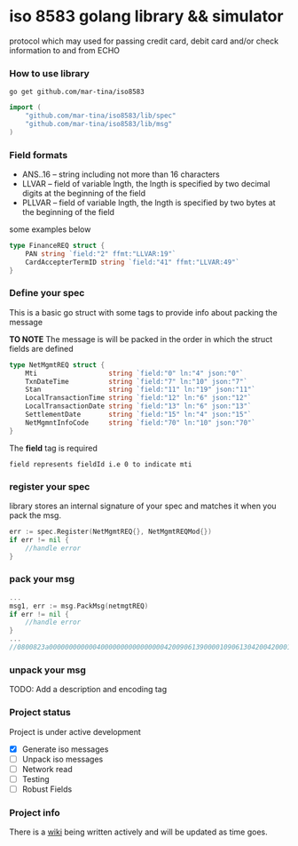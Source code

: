 # iso 8583 golang library && simulator

protocol which may used for passing credit card, debit card and/or 
check information to and from ECHO

### How to use library

```
go get github.com/mar-tina/iso8583
```

```go
import (
    "github.com/mar-tina/iso8583/lib/spec"
    "github.com/mar-tina/iso8583/lib/msg"
)
```

### Field formats
- ANS..16 – string including not more than 16 characters
- LLVAR – field of variable lngth, the lngth is specified by two decimal digits at the beginning of the field
- PLLVAR – field of variable lngth, the lngth is specified by two bytes at the beginning of the field

some examples below

```go
type FinanceREQ struct {
    PAN string `field:"2" ffmt:"LLVAR:19"`
    CardAccepterTermID string `field:"41" ffmt:"LLVAR:49"`
}
```

### Define your spec
This is a basic go struct with some tags to provide info about packing
the message

**TO NOTE**
The message is will be packed in the order in which the struct fields are defined

```go
type NetMgmtREQ struct {
	Mti                  string `field:"0" ln:"4" json:"0"`
	TxnDateTime          string `field:"7" ln:"10" json:"7"`
	Stan                 string `field:"11" ln:"19" json:"11"`
	LocalTransactionTime string `field:"12" ln:"6" json:"12"`
	LocalTransactionDate string `field:"13" ln:"6" json:"13"`
	SettlementDate       string `field:"15" ln:"4" json:"15"`
	NetMgmntInfoCode     string `field:"70" ln:"10" json:"70"`
}
```

The **field** tag is required

```
field represents fieldId i.e 0 to indicate mti
```

### register your spec
library stores an internal signature of your spec and matches it
when you pack the msg.

```go
err := spec.Register(NetMgmtREQ{}, NetMgmtREQMod{})
if err != nil {
    //handle error
}
```

### pack your msg

```go
...
msg1, err := msg.PackMsg(netmgtREQ)
if err != nil {
    //handle error
}
...
//0800823a0000000000004000000000000000042009061390000109061304200420001
```

### unpack your msg

TODO: Add a description and encoding tag

### Project status

Project is under active development

- [x] Generate iso messages
- [ ] Unpack iso messages
- [ ] Network read
- [ ] Testing 
- [ ] Robust Fields

### Project info
There is a [wiki](https://github.com/mar-tina/iso8583/wiki) being written actively and will be updated as time goes.
